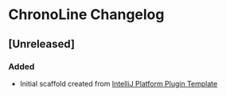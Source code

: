 <!-- Keep a Changelog guide -> https://keepachangelog.com -->

# ChronoLine Changelog

## [Unreleased]
### Added
- Initial scaffold created from [IntelliJ Platform Plugin Template](https://github.com/JetBrains/intellij-platform-plugin-template)
